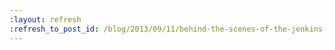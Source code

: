 ```yaml
---
:layout: refresh
:refresh_to_post_id: /blog/2013/09/11/behind-the-scenes-of-the-jenkins-user-conference-palo-alto
---
```

